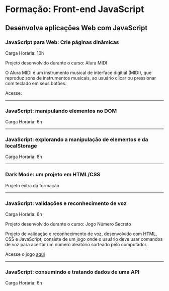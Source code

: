 # Formação: Front-end JavaScript
## Desenvolva aplicações Web com JavaScript

### JavaScript para Web: Crie páginas dinâmicas
Carga Horária: 10h

Projeto desenvolvido durante o curso: Alura MIDI

O Alura MIDI é um instrumento musical de interface digitial (MIDI), que reproduz sons de instrumentos musicais, ao usuário clicar ou pressionar com teclado em seus botões.

Acesse: 

---

### JavaScript: manipulando elementos no DOM
Carga Horária: 6h

---

### JavaScript: explorando a manipulação de elementos e da localStorage
Carga Horária: 8h

---

### Dark Mode: um projeto em HTML/CSS
Projeto extra da formação

---

### JavaScript: validações e reconhecimento de voz
Carga Horária: 6h

Projeto desenvolvido durante o curso: Jogo Número Secreto

Projeto de validação e reconhecimento de voz, desenvolvido com HTML, CSS e JavaScript, consiste de um jogo onde o usuário deve usar comandos de voz para acertar um número aleatório sorteado pelo computador.

Acesse o jogo [aqui](https://jogo-numero-secreto-six-mu.vercel.app/)

---

### JavaScript: consumindo e tratando dados de uma API
Carga Horária: 6h
